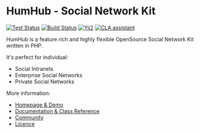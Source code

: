 HumHub - Social Network Kit
===========================

[![Test Status](https://github.com/humhub/humhub/workflows/PHP%20Codeception%20Tests/badge.svg)](https://github.com/humhub/humhub/actions)
[![Build Status](https://travis-ci.org/humhub/humhub.svg?branch=master)](https://travis-ci.org/humhub/humhub)
[![Yii2](https://img.shields.io/badge/Powered_by-Yii_Framework-green.svg?style=flat)](http://www.yiiframework.com/)
[![CLA assistant](https://cla-assistant.io/readme/badge/humhub/humhub)](https://cla-assistant.io/humhub/humhub)

HumHub is a feature rich and highly flexible OpenSource Social Network Kit written in PHP.

It's perfect for individual:
- Social Intranets
- Enterprise Social Networks
- Private Social Networks

More information:
- [Homepage & Demo](http://www.humhub.org)
- [Documentation & Class Reference](http://docs.humhub.org)
- [Community](http://community.humhub.com/)
- [Licence](https://www.humhub.com/licences)

